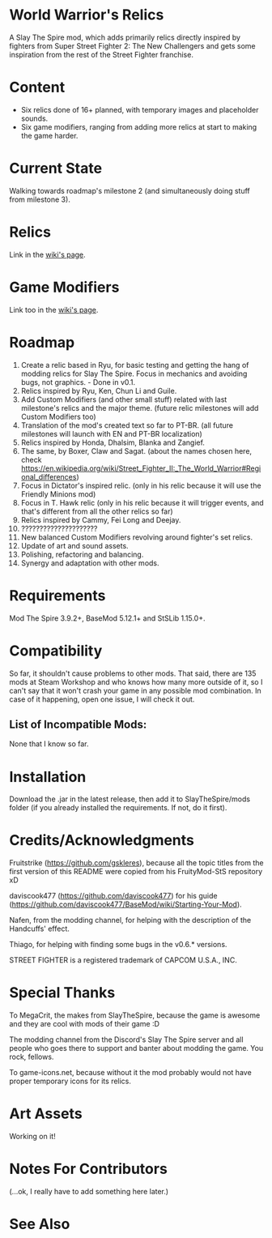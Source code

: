 # World Warrior's Relics
A Slay The Spire mod, which adds primarily relics directly inspired by fighters from Super Street Fighter 2: The New Challengers and gets some inspiration from the rest of the Street Fighter franchise.

# Content

* Six relics done of 16+ planned, with temporary images and placeholder sounds.
* Six game modifiers, ranging from adding more relics at start to making the game harder.

# Current State

Walking towards roadmap's milestone 2 (and simultaneously doing stuff from milestone 3).

# Relics

Link in the [wiki's page](https://github.com/Clauvin/World_Warriors_Relics/wiki/Relics).

# Game Modifiers

Link too in the [wiki's page](https://github.com/Clauvin/World_Warriors_Relics/wiki/Game-Modifiers).

# Roadmap

1. Create a relic based in Ryu, for basic testing and getting the hang of modding relics for Slay The Spire. Focus in mechanics and avoiding bugs, not graphics. - Done in v0.1.
2. Relics inspired by Ryu, Ken, Chun Li and Guile.
3. Add Custom Modifiers (and other small stuff) related with last milestone's relics and the major theme. (future relic milestones will add Custom Modifiers too)
4. Translation of the mod's created text so far to PT-BR. (all future milestones will launch with EN and PT-BR localization)
5. Relics inspired by Honda, Dhalsim, Blanka and Zangief.
6. The same, by Boxer, Claw and Sagat. (about the names chosen here, check https://en.wikipedia.org/wiki/Street_Fighter_II:_The_World_Warrior#Regional_differences)
7. Focus in Dictator's inspired relic. (only in his relic because it will use the Friendly Minions mod)
8. Focus in T. Hawk relic (only in his relic because it will trigger events, and that's different from all the other relics so far)
9. Relics inspired by Cammy, Fei Long and Deejay.
10. ?????????????????????
11. New balanced Custom Modifiers revolving around fighter's set relics.
12. Update of art and sound assets.
13. Polishing, refactoring and balancing.
14. Synergy and adaptation with other mods.

# Requirements

Mod The Spire 3.9.2+, BaseMod 5.12.1+ and StSLib 1.15.0+.

# Compatibility

So far, it shouldn't cause problems to other mods. That said, there are 135 mods at Steam Workshop and who knows how many more outside of it, so I can't say that it won't crash your game in any possible mod combination. In case of it happening, open one issue, I will check it out.

## List of Incompatible Mods:

None that I know so far.

# Installation

Download the .jar in the latest release, then add it to SlayTheSpire/mods folder (if you already installed the requirements. If not, do it first).

# Credits/Acknowledgments

Fruitstrike (https://github.com/gskleres), because all the topic titles from the first version of this README were copied from his FruityMod-StS repository xD

daviscook477 (https://github.com/daviscook477) for his guide (https://github.com/daviscook477/BaseMod/wiki/Starting-Your-Mod).

Nafen, from the modding channel, for helping with the description of the Handcuffs' effect.

Thiago, for helping with finding some bugs in the v0.6.* versions.

STREET FIGHTER is a registered trademark of CAPCOM U.S.A., INC.

# Special Thanks

To MegaCrit, the makes from SlayTheSpire, because the game is awesome and they are cool with mods of their game :D

The modding channel from the Discord's Slay The Spire server and all people who goes there to support and banter about modding the game. You rock, fellows.

To game-icons.net, because without it the mod probably would not have proper temporary icons for its relics.

# Art Assets

Working on it!

# Notes For Contributors

(...ok, I really have to add something here later.)

# See Also
